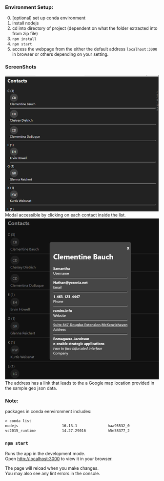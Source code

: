 ### Environment Setup:
0. [optional] set up conda environment
1. install nodejs
2. cd into directory of project (dependent on what the folder extracted into from zip file)
3. `npm install`
4. `npm start`
5. access the webpage from the either the default address `localhost:3000` in browser or others depending on your setting. 
### ScreenShots
![](main_ss.png)
Modal accessible by clicking on each contact inside the list.
![](modal_ss.png)
The address has a link that leads to the a Google map location provided in the sample geo json data. 


### Note:

packages in conda eenvironment includes:
```
> conda list
nodejs                    16.13.1              haa95532_0
vs2015_runtime            14.27.29016          h5e58377_2
```
### `npm start`

Runs the app in the development mode.\
Open [http://localhost:3000](http://localhost:3000) to view it in your browser.

The page will reload when you make changes.\
You may also see any lint errors in the console.

